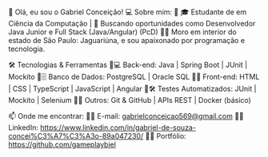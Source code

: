 👋 Olá, eu sou o Gabriel Conceição!
💻 Sobre mim:
🔹 🎓 Estudante de em Ciência da Computação | 🚀 Buscando oportunidades como Desenvolvedor Java Junior e Full Stack (Java/Angular) (PcD)
🔹📌 Moro em interior do estado de São Paulo: Jaguariúna, e sou apaixonado por programação e tecnologia.

🛠️ Tecnologias & Ferramentas
🔹💻 Back-end: Java | Spring Boot | JUnit | Mockito
🔹🗄️ Banco de Dados: PostgreSQL | Oracle SQL
🔹🎨 Front-end: HTML | CSS | TypeScript | JavaScript | Angular
🔹🛠️ Testes Automatizados: JUnit | Mockito | Selenium
🔹🚀 Outros: Git & GitHub | APIs REST | Docker (básico)

📫 Onde me encontrar: 
🔹📧 E-mail: gabrielconceicao569@gmail.com
🔹💼 LinkedIn: https://www.linkedin.com/in/gabriel-de-souza-concei%C3%A7%C3%A3o-89a047230/
🔹📂 Portfólio: https://github.com/gameplaybiel
